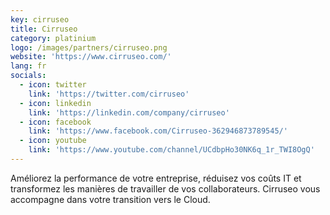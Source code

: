 ```yaml
---
key: cirruseo
title: Cirruseo
category: platinium
logo: /images/partners/cirruseo.png
website: 'https://www.cirruseo.com/'
lang: fr
socials:
  - icon: twitter
    link: 'https://twitter.com/cirruseo'
  - icon: linkedin
    link: 'https://linkedin.com/company/cirruseo'
  - icon: facebook
    link: 'https://www.facebook.com/Cirruseo-362946873789545/'
  - icon: youtube
    link: 'https://www.youtube.com/channel/UCdbpHo30NK6q_1r_TWI8OgQ'
---
```

Améliorez la performance de votre entreprise, réduisez vos coûts IT et transformez les manières de travailler de vos collaborateurs. Cirruseo vous accompagne dans votre transition vers le Cloud. 
